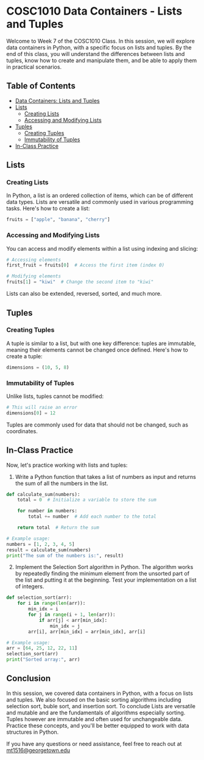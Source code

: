 
# COSC1010 Data Containers - Lists and Tuples

Welcome to Week 7 of the COSC1010 Class. In this session, we will explore data containers in Python, with a specific focus on lists and tuples. By the end of this class, you will understand the differences between lists and tuples, know how to create and manipulate them, and be able to apply them in practical scenarios.

## Table of Contents

- [Data Containers: Lists and Tuples](#data-containers-lists-and-tuples)
- [Lists](#lists)
  - [Creating Lists](#creating-lists)
  - [Accessing and Modifying Lists](#accessing-and-modifying-lists)
- [Tuples](#tuples)
  - [Creating Tuples](#creating-tuples)
  - [Immutability of Tuples](#immutability-of-tuples)
- [In-Class Practice](#in-class-practice)

## Lists

### Creating Lists

In Python, a list is an ordered collection of items, which can be of different data types. Lists are versatile and commonly used in various programming tasks. Here's how to create a list:

```python
fruits = ["apple", "banana", "cherry"]
```

### Accessing and Modifying Lists

You can access and modify elements within a list using indexing and slicing:

```python
# Accessing elements
first_fruit = fruits[0]  # Access the first item (index 0)

# Modifying elements
fruits[1] = "kiwi"  # Change the second item to "kiwi"
```

Lists can also be extended, reversed, sorted, and much more.

## Tuples

### Creating Tuples

A tuple is similar to a list, but with one key difference: tuples are immutable, meaning their elements cannot be changed once defined. Here's how to create a tuple:

```python
dimensions = (10, 5, 8)
```

### Immutability of Tuples

Unlike lists, tuples cannot be modified:

```python
# This will raise an error
dimensions[0] = 12
```

Tuples are commonly used for data that should not be changed, such as coordinates.

## In-Class Practice

Now, let's practice working with lists and tuples:

1. Write a Python function that takes a list of numbers as input and returns the sum of all the numbers in the list.
```python
def calculate_sum(numbers):
    total = 0  # Initialize a variable to store the sum

    for number in numbers:
        total += number  # Add each number to the total

    return total  # Return the sum

# Example usage:
numbers = [1, 2, 3, 4, 5]
result = calculate_sum(numbers)
print("The sum of the numbers is:", result)

```
2. Implement the Selection Sort algorithm in Python. The algorithm works by repeatedly finding the minimum element from the unsorted part of the list and putting it at the beginning. Test your implementation on a list of integers.
```python
def selection_sort(arr):
    for i in range(len(arr)):
        min_idx = i
        for j in range(i + 1, len(arr)):
            if arr[j] < arr[min_idx]:
                min_idx = j
        arr[i], arr[min_idx] = arr[min_idx], arr[i]

# Example usage:
arr = [64, 25, 12, 22, 11]
selection_sort(arr)
print("Sorted array:", arr)
```
   

## Conclusion

In this session, we covered data containers in Python, with a focus on lists and tuples. We also focused on the basic sorting algorithms including selection sort, buble sort, and insertion sort.
To conclude Lists are versatile and mutable and are the fundamentals of algorithms especially sorting. Tuples however are immutable and often used for unchangeable data. Practice these concepts, and you'll be better equipped to work with data structures in Python.

If you have any questions or need assistance, feel free to reach out at mt1516@georgetown.edu
